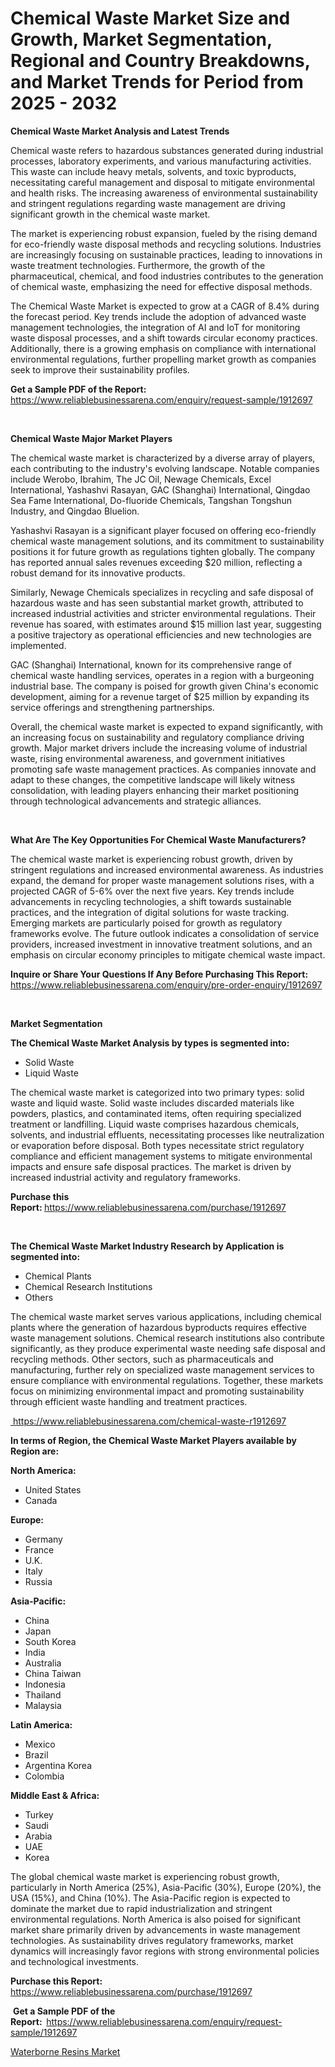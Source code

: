 <p><h1>Chemical Waste Market Size and Growth, Market Segmentation, Regional and Country Breakdowns, and Market Trends for Period from 2025 -  2032</h1></p><p><strong>Chemical Waste Market Analysis and Latest Trends</strong></p>
<p><p>Chemical waste refers to hazardous substances generated during industrial processes, laboratory experiments, and various manufacturing activities. This waste can include heavy metals, solvents, and toxic byproducts, necessitating careful management and disposal to mitigate environmental and health risks. The increasing awareness of environmental sustainability and stringent regulations regarding waste management are driving significant growth in the chemical waste market.</p><p>The market is experiencing robust expansion, fueled by the rising demand for eco-friendly waste disposal methods and recycling solutions. Industries are increasingly focusing on sustainable practices, leading to innovations in waste treatment technologies. Furthermore, the growth of the pharmaceutical, chemical, and food industries contributes to the generation of chemical waste, emphasizing the need for effective disposal methods.</p><p>The Chemical Waste Market is expected to grow at a CAGR of 8.4% during the forecast period. Key trends include the adoption of advanced waste management technologies, the integration of AI and IoT for monitoring waste disposal processes, and a shift towards circular economy practices. Additionally, there is a growing emphasis on compliance with international environmental regulations, further propelling market growth as companies seek to improve their sustainability profiles.</p></p>
<p><strong>Get a Sample PDF of the Report:&nbsp;</strong> <a href="https://www.reliablebusinessarena.com/enquiry/request-sample/1912697?utm_campaign=2033&utm_medium=2&utm_source=Github&utm_content=ia&utm_term=02042025&utm_id=chemical-waste">https://www.reliablebusinessarena.com/enquiry/request-sample/1912697</a></p>
<p>&nbsp;</p>
<p><strong>Chemical Waste Major Market Players</strong></p>
<p><p>The chemical waste market is characterized by a diverse array of players, each contributing to the industry's evolving landscape. Notable companies include Werobo, Ibrahim, The JC Oil, Newage Chemicals, Excel International, Yashashvi Rasayan, GAC (Shanghai) International, Qingdao Sea Fame International, Do-fluoride Chemicals, Tangshan Tongshun Industry, and Qingdao Bluelion.</p><p>Yashashvi Rasayan is a significant player focused on offering eco-friendly chemical waste management solutions, and its commitment to sustainability positions it for future growth as regulations tighten globally. The company has reported annual sales revenues exceeding $20 million, reflecting a robust demand for its innovative products.</p><p>Similarly, Newage Chemicals specializes in recycling and safe disposal of hazardous waste and has seen substantial market growth, attributed to increased industrial activities and stricter environmental regulations. Their revenue has soared, with estimates around $15 million last year, suggesting a positive trajectory as operational efficiencies and new technologies are implemented.</p><p>GAC (Shanghai) International, known for its comprehensive range of chemical waste handling services, operates in a region with a burgeoning industrial base. The company is poised for growth given China's economic development, aiming for a revenue target of $25 million by expanding its service offerings and strengthening partnerships.</p><p>Overall, the chemical waste market is expected to expand significantly, with an increasing focus on sustainability and regulatory compliance driving growth. Major market drivers include the increasing volume of industrial waste, rising environmental awareness, and government initiatives promoting safe waste management practices. As companies innovate and adapt to these changes, the competitive landscape will likely witness consolidation, with leading players enhancing their market positioning through technological advancements and strategic alliances.</p></p>
<p>&nbsp;</p>
<p><strong>What Are The Key Opportunities For Chemical Waste Manufacturers?</strong></p>
<p><p>The chemical waste market is experiencing robust growth, driven by stringent regulations and increased environmental awareness. As industries expand, the demand for proper waste management solutions rises, with a projected CAGR of 5-6% over the next five years. Key trends include advancements in recycling technologies, a shift towards sustainable practices, and the integration of digital solutions for waste tracking. Emerging markets are particularly poised for growth as regulatory frameworks evolve. The future outlook indicates a consolidation of service providers, increased investment in innovative treatment solutions, and an emphasis on circular economy principles to mitigate chemical waste impact.</p></p>
<p><strong>Inquire or Share Your Questions If Any Before Purchasing This Report:</strong> <a href="https://www.reliablebusinessarena.com/enquiry/pre-order-enquiry/1912697?utm_campaign=2033&utm_medium=2&utm_source=Github&utm_content=ia&utm_term=02042025&utm_id=chemical-waste">https://www.reliablebusinessarena.com/enquiry/pre-order-enquiry/1912697</a></p>
<p>&nbsp;</p>
<p><strong>Market Segmentation</strong></p>
<p><strong>The Chemical Waste Market Analysis by types is segmented into:</strong></p>
<p><ul><li>Solid Waste</li><li>Liquid Waste</li></ul></p>
<p><p>The chemical waste market is categorized into two primary types: solid waste and liquid waste. Solid waste includes discarded materials like powders, plastics, and contaminated items, often requiring specialized treatment or landfilling. Liquid waste comprises hazardous chemicals, solvents, and industrial effluents, necessitating processes like neutralization or evaporation before disposal. Both types necessitate strict regulatory compliance and efficient management systems to mitigate environmental impacts and ensure safe disposal practices. The market is driven by increased industrial activity and regulatory frameworks.</p></p>
<p><strong>Purchase this Report:&nbsp;</strong><a href="https://www.reliablebusinessarena.com/purchase/1912697?utm_campaign=2033&utm_medium=2&utm_source=Github&utm_content=ia&utm_term=02042025&utm_id=chemical-waste">https://www.reliablebusinessarena.com/purchase/1912697</a></p>
<p>&nbsp;</p>
<p><strong>The Chemical Waste Market Industry Research by Application is segmented into:</strong></p>
<p><ul><li>Chemical Plants</li><li>Chemical Research Institutions</li><li>Others</li></ul></p>
<p><p>The chemical waste market serves various applications, including chemical plants where the generation of hazardous byproducts requires effective waste management solutions. Chemical research institutions also contribute significantly, as they produce experimental waste needing safe disposal and recycling methods. Other sectors, such as pharmaceuticals and manufacturing, further rely on specialized waste management services to ensure compliance with environmental regulations. Together, these markets focus on minimizing environmental impact and promoting sustainability through efficient waste handling and treatment practices.</p></p>
<p><a href="https://www.reliablebusinessarena.com/chemical-waste-r1912697?utm_campaign=2033&utm_medium=2&utm_source=Github&utm_content=ia&utm_term=02042025&utm_id=chemical-waste">&nbsp;https://www.reliablebusinessarena.com/chemical-waste-r1912697</a></p>
<p><strong>In terms of Region, the Chemical Waste Market Players available by Region are:</strong></p>
<p>
    <p> <strong> North America: </strong>
        <ul>
            <li>United States</li>
            <li>Canada</li>
        </ul>
        </p> 
    <p> <strong> Europe: </strong>
        <ul>
            <li>Germany</li>
            <li>France</li>
            <li>U.K.</li>
            <li>Italy</li>
            <li>Russia</li>
        </ul>
        </p> 
    <p> <strong> Asia-Pacific: </strong>
        <ul>
            <li>China</li>
            <li>Japan</li>
            <li>South Korea</li>
            <li>India</li>
            <li>Australia</li>
            <li>China Taiwan</li>
            <li>Indonesia</li>
            <li>Thailand</li>
            <li>Malaysia</li>
        </ul>
        </p> 
    <p> <strong> Latin America: </strong>
        <ul>
            <li>Mexico</li>
            <li>Brazil</li>
            <li>Argentina Korea</li>
            <li>Colombia</li>
        </ul>
        </p> 
    <p> <strong> Middle East & Africa: </strong>
        <ul>
            <li>Turkey</li>
            <li>Saudi</li>
            <li>Arabia</li>
            <li>UAE</li>
            <li>Korea</li>
        </ul>
    </p>
    </p>
<p><p>The global chemical waste market is experiencing robust growth, particularly in North America (25%), Asia-Pacific (30%), Europe (20%), the USA (15%), and China (10%). The Asia-Pacific region is expected to dominate the market due to rapid industrialization and stringent environmental regulations. North America is also poised for significant market share primarily driven by advancements in waste management technologies. As sustainability drives regulatory frameworks, market dynamics will increasingly favor regions with strong environmental policies and technological investments.</p></p>
<p><strong>Purchase this Report: </strong><a href="https://www.reliablebusinessarena.com/purchase/1912697?utm_campaign=2033&utm_medium=2&utm_source=Github&utm_content=ia&utm_term=02042025&utm_id=chemical-waste">https://www.reliablebusinessarena.com/purchase/1912697</a></p>
<p>&nbsp;<strong>Get a Sample PDF of the Report:&nbsp;&nbsp;</strong><a href="https://www.reliablebusinessarena.com/enquiry/request-sample/1912697?utm_campaign=2033&utm_medium=2&utm_source=Github&utm_content=ia&utm_term=02042025&utm_id=chemical-waste">https://www.reliablebusinessarena.com/enquiry/request-sample/1912697</a></p>
<p><strong></strong></p>
<p><p><a href="https://github.com/mahnoor2003/Market-Research-Report-List-7/blob/main/waterborne-resins-market.md?utm_campaign=2033&utm_medium=2&utm_source=Github&utm_content=ia&utm_term=02042025&utm_id=chemical-waste">Waterborne Resins Market</a></p></p>